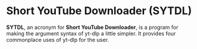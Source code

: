 # Short YouTube Downloader (SYTDL)

**SYTDL**, an acronym for **Short YouTube Downloader**, is a program for making the argument syntax of yt-dlp a little simpler. It provides four commonplace uses of yt-dlp for the user.
